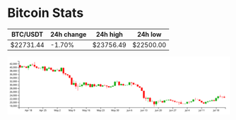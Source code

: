 # Bitcoin Stats

BTC/USDT|24h change|24h high|24h low|
|---|---|---|---|
|$22731.44|-1.70%|$23756.49|$22500.00|

<img src="./chart.svg">
